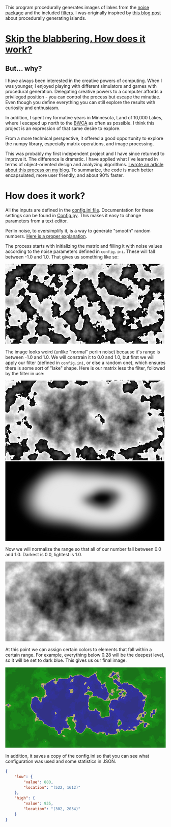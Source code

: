 This program procedurally generates images of lakes from the [noise package](https://github.com/caseman/noise) and the included [filters](/filters). I was originally inspired by [this blog post](https://medium.com/@yvanscher/playing-with-perlin-noise-generating-realistic-archipelagos-b59f004d8401) about procedurally generating islands.

# [Skip the blabbering. How does it work?](#how-does-it-work)

## But... why?
I have always been interested in the creative powers of computing. When I was younger, I enjoyed playing with different simulators and games with procedural generation. Delegating creative powers to a computer affords a privileged position - you can control the process but escape the minutiae. Even though you define everything you can still explore the results with curiosity and enthusiasm.

In addition, I spent my formative years in Minnesota, Land of 10,000 Lakes, where I escaped up north to the [BWCA](https://bwca.com/) as often as possible. I think this project is an expression of that same desire to explore.

From a more technical perspective, it offered a good opportunity to explore the numpy library, especially matrix operations, and image processing. 

This was probably my first independent project and I have since returned to improve it. The difference is dramatic. I have applied what I've learned in terms of object-oriented design and analyzing algorithms. [I wrote an article about this process on my blog](https://blaircurrey.com/posts/1/). To summarize, the code is much better encapsulated, more user friendly, and about 90% faster.

# How does it work?

All the inputs are defined in the [config.ini file](/src/config.ini). Documentation for these settings can be found in [Config.py](/src/Config.py). This makes it easy to change parameters from a text editor.

Perlin noise, to oversimplify it, is a way to generate "smooth" random numbers. [Here is a proper explanation](https://adrianb.io/2014/08/09/perlinnoise.html). 

The process starts with initializing the matrix and filling it with noise values according to the noise parameters defined in <code>config.ini</code>. These will fall between -1.0 and 1.0. That gives us something like so:

![noise-img](media/54089-noise.png)

The image looks weird (unlike "normal" perlin noise) because it's range is between -1.0 and 1.0. We will constrain it to 0.0 and 1.0, but first we will apply our filter (defined in <code>config.ini</code>, or else a random one), which ensures there is some sort of "lake" shape. Here is our matrix less the filter, followed by the filter in use:

![filtered-img](media/54089-filtered.png) ![filtered](media/lake18-sm.png)

Now we will normalize the range so that all of our number fall between 0.0 and 1.0. Darkest is 0.0, lightest is 1.0.

![height-img](media/54089-height.png)

At this point we can assign certain colors to elements that fall within a certain range. For example, everything below 0.28 will be the deepest level, so it will be set to dark blue. This gives us our final image.

![lake-img](media/54089.png)

In addition, it saves a copy of the config.ini so that you can see what configuration was used and some statistics in JSON.
```json
{
    "low": {
        "value": 880,
        "location": "(522, 1612)"
    },
    "high": {
        "value": 935,
        "location": "(302, 2034)"
    }
}
```

